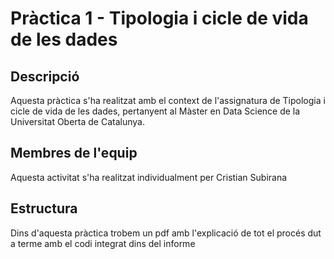 
# Pràctica 1 - Tipologia i cicle de vida de les dades
## Descripció
Aquesta pràctica s'ha realitzat amb el context de l'assignatura de Tipologia i cicle de vida de les dades, pertanyent al Màster en Data Science de la Universitat Oberta de Catalunya.
## Membres de l'equip
Aquesta activitat s'ha realitzat individualment per Cristian Subirana
## Estructura
Dins d'aquesta pràctica trobem un pdf amb l'explicació de tot el procés dut a terme amb el codi integrat dins del informe

